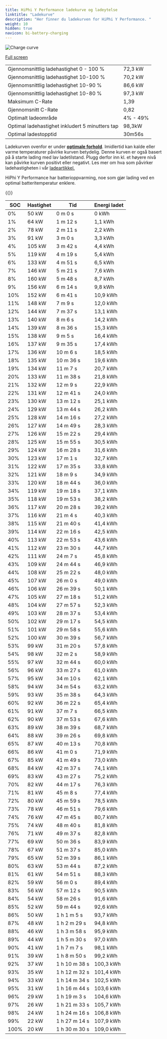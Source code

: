 ```yaml
---
title: HiPhi Y Performance ladekurve og ladeytelse
linktitle: "Ladekurve"
description: "Her finner du ladekurven for HiPhi Y Performance. "
weight: 10
hidden: true
navicon: bi-battery-charging
---
```

<!-- markdownlint-disable MD033 -->
<img src="../chargingcurve.svg" alt="Charge curve" class="img-fluid">

[Full screen](../chargingcurve.svg)


<table class="table table-striped">
<tbody>
<tr>
<td>Gjennomsnittlig ladehastighet 0 - 100 %</td><td>72,3 kW</td>
</tr>
<tr>
<td>Gjennomsnittlig ladehastighet 10-100 %</td><td>70,2 kW</td>
</tr>
<tr>
<td>Gjennomsnittlig ladehastighet 10-90 %</td><td>86,6 kW</td>
</tr>
<tr>
<td>Gjennomsnittlig ladehastighet 10-80 %</td><td>97,3 kW</td>
</tr>
<tr>
<td>Maksimum C-Rate</td><td>1,39</td>
</tr>
<tr>
<td>Gjennomsnitt C-Rate</td><td>0,82</td>
</tr>
<tr>
<td>Optimalt ladeområde</td><td>4% - 49%</td>
</tr>
<tr>
<td>Optimal ladehastighet inkludert 5 minutters tap</td><td>98,3kW</td>
</tr>
<tr>
<td>Optimal ladestopptid</td><td>30m56s</td>
</tr>
</tbody>
</table>


Ladekurven ovenfor er under **[optimale forhold](../../../../../technology/battery/charging/#temperatur)**. Imidlertid kan kalde eller varme temperaturer påvirke kurven betydelig. Denne kurven er også basert på å starte lading med lav ladetilstand. Plugg derfor inn kl. et høyere nivå kan påvirke kurven positivt eller negativt. Les mer om hva som påvirker ladehastigheten i vår [ladeartikkel.](../../../../../technology/battery/charging/) 


HiPhi Y Performance har batterioppvarming, noe som gjør lading ved en optimal batteritemperatur enklere. 


{{<evkxdisplayaddarticle />}}
<table class="table table-striped">
<thead>
<tr><th>SOC</th><th>Hastighet</th><th>Tid</th><th>Energi ladet</th></tr>
</thead>
<tbody>
<tr>
<td>0%</td><td>50 kW</td><td> 0 m 0 s </td><td>0 kWh </td>
</tr>
<tr>
<td>1%</td><td>64 kW</td><td> 1 m 12 s </td><td>1,1 kWh </td>
</tr>
<tr>
<td>2%</td><td>78 kW</td><td> 2 m 11 s </td><td>2,2 kWh </td>
</tr>
<tr>
<td>3%</td><td>91 kW</td><td> 3 m 0 s </td><td>3,3 kWh </td>
</tr>
<tr>
<td>4%</td><td>105 kW</td><td> 3 m 42 s </td><td>4,4 kWh </td>
</tr>
<tr>
<td>5%</td><td>119 kW</td><td> 4 m 19 s </td><td>5,4 kWh </td>
</tr>
<tr>
<td>6%</td><td>133 kW</td><td> 4 m 51 s </td><td>6,5 kWh </td>
</tr>
<tr>
<td>7%</td><td>146 kW</td><td> 5 m 21 s </td><td>7,6 kWh </td>
</tr>
<tr>
<td>8%</td><td>160 kW</td><td> 5 m 48 s </td><td>8,7 kWh </td>
</tr>
<tr>
<td>9%</td><td>156 kW</td><td> 6 m 14 s </td><td>9,8 kWh </td>
</tr>
<tr>
<td>10%</td><td>152 kW</td><td> 6 m 41 s </td><td>10,9 kWh </td>
</tr>
<tr>
<td>11%</td><td>148 kW</td><td> 7 m 9 s </td><td>12,0 kWh </td>
</tr>
<tr>
<td>12%</td><td>144 kW</td><td> 7 m 37 s </td><td>13,1 kWh </td>
</tr>
<tr>
<td>13%</td><td>140 kW</td><td> 8 m 6 s </td><td>14,2 kWh </td>
</tr>
<tr>
<td>14%</td><td>139 kW</td><td> 8 m 36 s </td><td>15,3 kWh </td>
</tr>
<tr>
<td>15%</td><td>138 kW</td><td> 9 m 5 s </td><td>16,4 kWh </td>
</tr>
<tr>
<td>16%</td><td>137 kW</td><td> 9 m 35 s </td><td>17,4 kWh </td>
</tr>
<tr>
<td>17%</td><td>136 kW</td><td> 10 m 6 s </td><td>18,5 kWh </td>
</tr>
<tr>
<td>18%</td><td>135 kW</td><td> 10 m 36 s </td><td>19,6 kWh </td>
</tr>
<tr>
<td>19%</td><td>134 kW</td><td> 11 m 7 s </td><td>20,7 kWh </td>
</tr>
<tr>
<td>20%</td><td>133 kW</td><td> 11 m 38 s </td><td>21,8 kWh </td>
</tr>
<tr>
<td>21%</td><td>132 kW</td><td> 12 m 9 s </td><td>22,9 kWh </td>
</tr>
<tr>
<td>22%</td><td>131 kW</td><td> 12 m 41 s </td><td>24,0 kWh </td>
</tr>
<tr>
<td>23%</td><td>130 kW</td><td> 13 m 12 s </td><td>25,1 kWh </td>
</tr>
<tr>
<td>24%</td><td>129 kW</td><td> 13 m 44 s </td><td>26,2 kWh </td>
</tr>
<tr>
<td>25%</td><td>128 kW</td><td> 14 m 16 s </td><td>27,2 kWh </td>
</tr>
<tr>
<td>26%</td><td>127 kW</td><td> 14 m 49 s </td><td>28,3 kWh </td>
</tr>
<tr>
<td>27%</td><td>126 kW</td><td> 15 m 22 s </td><td>29,4 kWh </td>
</tr>
<tr>
<td>28%</td><td>125 kW</td><td> 15 m 55 s </td><td>30,5 kWh </td>
</tr>
<tr>
<td>29%</td><td>124 kW</td><td> 16 m 28 s </td><td>31,6 kWh </td>
</tr>
<tr>
<td>30%</td><td>123 kW</td><td> 17 m 1 s </td><td>32,7 kWh </td>
</tr>
<tr>
<td>31%</td><td>122 kW</td><td> 17 m 35 s </td><td>33,8 kWh </td>
</tr>
<tr>
<td>32%</td><td>121 kW</td><td> 18 m 9 s </td><td>34,9 kWh </td>
</tr>
<tr>
<td>33%</td><td>120 kW</td><td> 18 m 44 s </td><td>36,0 kWh </td>
</tr>
<tr>
<td>34%</td><td>119 kW</td><td> 19 m 18 s </td><td>37,1 kWh </td>
</tr>
<tr>
<td>35%</td><td>118 kW</td><td> 19 m 53 s </td><td>38,2 kWh </td>
</tr>
<tr>
<td>36%</td><td>117 kW</td><td> 20 m 28 s </td><td>39,2 kWh </td>
</tr>
<tr>
<td>37%</td><td>116 kW</td><td> 21 m 4 s </td><td>40,3 kWh </td>
</tr>
<tr>
<td>38%</td><td>115 kW</td><td> 21 m 40 s </td><td>41,4 kWh </td>
</tr>
<tr>
<td>39%</td><td>114 kW</td><td> 22 m 16 s </td><td>42,5 kWh </td>
</tr>
<tr>
<td>40%</td><td>113 kW</td><td> 22 m 53 s </td><td>43,6 kWh </td>
</tr>
<tr>
<td>41%</td><td>112 kW</td><td> 23 m 30 s </td><td>44,7 kWh </td>
</tr>
<tr>
<td>42%</td><td>111 kW</td><td> 24 m 7 s </td><td>45,8 kWh </td>
</tr>
<tr>
<td>43%</td><td>109 kW</td><td> 24 m 44 s </td><td>46,9 kWh </td>
</tr>
<tr>
<td>44%</td><td>108 kW</td><td> 25 m 22 s </td><td>48,0 kWh </td>
</tr>
<tr>
<td>45%</td><td>107 kW</td><td> 26 m 0 s </td><td>49,0 kWh </td>
</tr>
<tr>
<td>46%</td><td>106 kW</td><td> 26 m 39 s </td><td>50,1 kWh </td>
</tr>
<tr>
<td>47%</td><td>105 kW</td><td> 27 m 18 s </td><td>51,2 kWh </td>
</tr>
<tr>
<td>48%</td><td>104 kW</td><td> 27 m 57 s </td><td>52,3 kWh </td>
</tr>
<tr>
<td>49%</td><td>103 kW</td><td> 28 m 37 s </td><td>53,4 kWh </td>
</tr>
<tr>
<td>50%</td><td>102 kW</td><td> 29 m 17 s </td><td>54,5 kWh </td>
</tr>
<tr>
<td>51%</td><td>101 kW</td><td> 29 m 58 s </td><td>55,6 kWh </td>
</tr>
<tr>
<td>52%</td><td>100 kW</td><td> 30 m 39 s </td><td>56,7 kWh </td>
</tr>
<tr>
<td>53%</td><td>99 kW</td><td> 31 m 20 s </td><td>57,8 kWh </td>
</tr>
<tr>
<td>54%</td><td>98 kW</td><td> 32 m 2 s </td><td>58,9 kWh </td>
</tr>
<tr>
<td>55%</td><td>97 kW</td><td> 32 m 44 s </td><td>60,0 kWh </td>
</tr>
<tr>
<td>56%</td><td>96 kW</td><td> 33 m 27 s </td><td>61,0 kWh </td>
</tr>
<tr>
<td>57%</td><td>95 kW</td><td> 34 m 10 s </td><td>62,1 kWh </td>
</tr>
<tr>
<td>58%</td><td>94 kW</td><td> 34 m 54 s </td><td>63,2 kWh </td>
</tr>
<tr>
<td>59%</td><td>93 kW</td><td> 35 m 38 s </td><td>64,3 kWh </td>
</tr>
<tr>
<td>60%</td><td>92 kW</td><td> 36 m 22 s </td><td>65,4 kWh </td>
</tr>
<tr>
<td>61%</td><td>91 kW</td><td> 37 m 7 s </td><td>66,5 kWh </td>
</tr>
<tr>
<td>62%</td><td>90 kW</td><td> 37 m 53 s </td><td>67,6 kWh </td>
</tr>
<tr>
<td>63%</td><td>89 kW</td><td> 38 m 39 s </td><td>68,7 kWh </td>
</tr>
<tr>
<td>64%</td><td>88 kW</td><td> 39 m 26 s </td><td>69,8 kWh </td>
</tr>
<tr>
<td>65%</td><td>87 kW</td><td> 40 m 13 s </td><td>70,8 kWh </td>
</tr>
<tr>
<td>66%</td><td>86 kW</td><td> 41 m 0 s </td><td>71,9 kWh </td>
</tr>
<tr>
<td>67%</td><td>85 kW</td><td> 41 m 49 s </td><td>73,0 kWh </td>
</tr>
<tr>
<td>68%</td><td>84 kW</td><td> 42 m 37 s </td><td>74,1 kWh </td>
</tr>
<tr>
<td>69%</td><td>83 kW</td><td> 43 m 27 s </td><td>75,2 kWh </td>
</tr>
<tr>
<td>70%</td><td>82 kW</td><td> 44 m 17 s </td><td>76,3 kWh </td>
</tr>
<tr>
<td>71%</td><td>81 kW</td><td> 45 m 8 s </td><td>77,4 kWh </td>
</tr>
<tr>
<td>72%</td><td>80 kW</td><td> 45 m 59 s </td><td>78,5 kWh </td>
</tr>
<tr>
<td>73%</td><td>78 kW</td><td> 46 m 51 s </td><td>79,6 kWh </td>
</tr>
<tr>
<td>74%</td><td>76 kW</td><td> 47 m 45 s </td><td>80,7 kWh </td>
</tr>
<tr>
<td>75%</td><td>74 kW</td><td> 48 m 40 s </td><td>81,8 kWh </td>
</tr>
<tr>
<td>76%</td><td>71 kW</td><td> 49 m 37 s </td><td>82,8 kWh </td>
</tr>
<tr>
<td>77%</td><td>69 kW</td><td> 50 m 36 s </td><td>83,9 kWh </td>
</tr>
<tr>
<td>78%</td><td>67 kW</td><td> 51 m 37 s </td><td>85,0 kWh </td>
</tr>
<tr>
<td>79%</td><td>65 kW</td><td> 52 m 39 s </td><td>86,1 kWh </td>
</tr>
<tr>
<td>80%</td><td>63 kW</td><td> 53 m 44 s </td><td>87,2 kWh </td>
</tr>
<tr>
<td>81%</td><td>61 kW</td><td> 54 m 51 s </td><td>88,3 kWh </td>
</tr>
<tr>
<td>82%</td><td>59 kW</td><td> 56 m 0 s </td><td>89,4 kWh </td>
</tr>
<tr>
<td>83%</td><td>56 kW</td><td> 57 m 12 s </td><td>90,5 kWh </td>
</tr>
<tr>
<td>84%</td><td>54 kW</td><td> 58 m 26 s </td><td>91,6 kWh </td>
</tr>
<tr>
<td>85%</td><td>52 kW</td><td> 59 m 44 s </td><td>92,6 kWh </td>
</tr>
<tr>
<td>86%</td><td>50 kW</td><td>1 h 1 m 5 s </td><td>93,7 kWh </td>
</tr>
<tr>
<td>87%</td><td>48 kW</td><td>1 h 2 m 29 s </td><td>94,8 kWh </td>
</tr>
<tr>
<td>88%</td><td>46 kW</td><td>1 h 3 m 58 s </td><td>95,9 kWh </td>
</tr>
<tr>
<td>89%</td><td>44 kW</td><td>1 h 5 m 30 s </td><td>97,0 kWh </td>
</tr>
<tr>
<td>90%</td><td>41 kW</td><td>1 h 7 m 7 s </td><td>98,1 kWh </td>
</tr>
<tr>
<td>91%</td><td>39 kW</td><td>1 h 8 m 50 s </td><td>99,2 kWh </td>
</tr>
<tr>
<td>92%</td><td>37 kW</td><td>1 h 10 m 38 s </td><td>100,3 kWh </td>
</tr>
<tr>
<td>93%</td><td>35 kW</td><td>1 h 12 m 32 s </td><td>101,4 kWh </td>
</tr>
<tr>
<td>94%</td><td>33 kW</td><td>1 h 14 m 34 s </td><td>102,5 kWh </td>
</tr>
<tr>
<td>95%</td><td>31 kW</td><td>1 h 16 m 44 s </td><td>103,6 kWh </td>
</tr>
<tr>
<td>96%</td><td>29 kW</td><td>1 h 19 m 3 s </td><td>104,6 kWh </td>
</tr>
<tr>
<td>97%</td><td>26 kW</td><td>1 h 21 m 33 s </td><td>105,7 kWh </td>
</tr>
<tr>
<td>98%</td><td>24 kW</td><td>1 h 24 m 16 s </td><td>106,8 kWh </td>
</tr>
<tr>
<td>99%</td><td>22 kW</td><td>1 h 27 m 14 s </td><td>107,9 kWh </td>
</tr>
<tr>
<td>100%</td><td>20 kW</td><td>1 h 30 m 30 s </td><td>109,0 kWh </td>
</tr>
</tbody>
</table>

